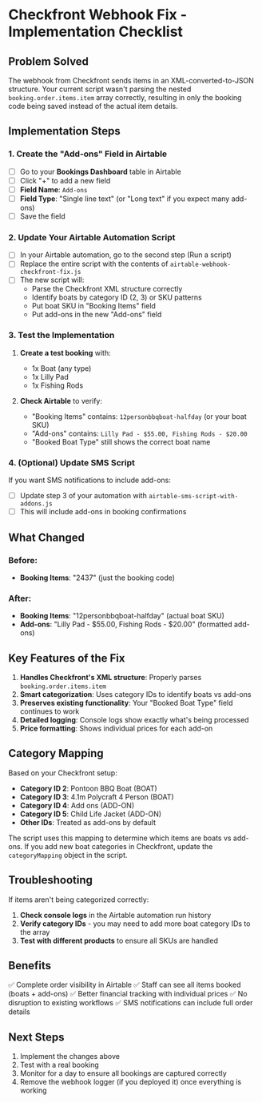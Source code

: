 # Checkfront Webhook Fix - Implementation Checklist

## Problem Solved
The webhook from Checkfront sends items in an XML-converted-to-JSON structure. Your current script wasn't parsing the nested `booking.order.items.item` array correctly, resulting in only the booking code being saved instead of the actual item details.

## Implementation Steps

### 1. Create the "Add-ons" Field in Airtable

- [ ] Go to your **Bookings Dashboard** table in Airtable
- [ ] Click "+" to add a new field
- [ ] **Field Name**: `Add-ons`
- [ ] **Field Type**: "Single line text" (or "Long text" if you expect many add-ons)
- [ ] Save the field

### 2. Update Your Airtable Automation Script

- [ ] In your Airtable automation, go to the second step (Run a script)
- [ ] Replace the entire script with the contents of `airtable-webhook-checkfront-fix.js`
- [ ] The new script will:
  - Parse the Checkfront XML structure correctly
  - Identify boats by category ID (2, 3) or SKU patterns
  - Put boat SKU in "Booking Items" field
  - Put add-ons in the new "Add-ons" field

### 3. Test the Implementation

1. **Create a test booking** with:
   - 1x Boat (any type)
   - 1x Lilly Pad
   - 1x Fishing Rods

2. **Check Airtable** to verify:
   - "Booking Items" contains: `12personbbqboat-halfday` (or your boat SKU)
   - "Add-ons" contains: `Lilly Pad - $55.00, Fishing Rods - $20.00`
   - "Booked Boat Type" still shows the correct boat name

### 4. (Optional) Update SMS Script

If you want SMS notifications to include add-ons:
- [ ] Update step 3 of your automation with `airtable-sms-script-with-addons.js`
- [ ] This will include add-ons in booking confirmations

## What Changed

### Before:
- **Booking Items**: "2437" (just the booking code)

### After:
- **Booking Items**: "12personbbqboat-halfday" (actual boat SKU)
- **Add-ons**: "Lilly Pad - $55.00, Fishing Rods - $20.00" (formatted add-ons)

## Key Features of the Fix

1. **Handles Checkfront's XML structure**: Properly parses `booking.order.items.item`
2. **Smart categorization**: Uses category IDs to identify boats vs add-ons
3. **Preserves existing functionality**: Your "Booked Boat Type" field continues to work
4. **Detailed logging**: Console logs show exactly what's being processed
5. **Price formatting**: Shows individual prices for each add-on

## Category Mapping

Based on your Checkfront setup:
- **Category ID 2**: Pontoon BBQ Boat (BOAT)
- **Category ID 3**: 4.1m Polycraft 4 Person (BOAT)
- **Category ID 4**: Add ons (ADD-ON)
- **Category ID 5**: Child Life Jacket (ADD-ON)
- **Other IDs**: Treated as add-ons by default

The script uses this mapping to determine which items are boats vs add-ons. If you add new boat categories in Checkfront, update the `categoryMapping` object in the script.

## Troubleshooting

If items aren't being categorized correctly:

1. **Check console logs** in the Airtable automation run history
2. **Verify category IDs** - you may need to add more boat category IDs to the array
3. **Test with different products** to ensure all SKUs are handled

## Benefits

✅ Complete order visibility in Airtable
✅ Staff can see all items booked (boats + add-ons)
✅ Better financial tracking with individual prices
✅ No disruption to existing workflows
✅ SMS notifications can include full order details

## Next Steps

1. Implement the changes above
2. Test with a real booking
3. Monitor for a day to ensure all bookings are captured correctly
4. Remove the webhook logger (if you deployed it) once everything is working
